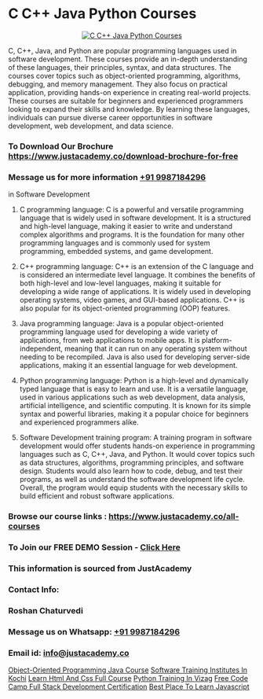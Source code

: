 # C C++ Java Python Courses

<p align="center">
  <a href="https://justacademy.co/course-detail/core-java-training">
    <img src="https://justacademy.co/storage2/course_image/1677245426_course_image.webp" alt="C C++ Java Python Courses">
  </a>
</p>


C, C++, Java, and Python are popular programming languages used in software development. These courses provide an in-depth understanding of these languages, their principles, syntax, and data structures. The courses cover topics such as object-oriented programming, algorithms, debugging, and memory management. They also focus on practical application, providing hands-on experience in creating real-world projects. These courses are suitable for beginners and experienced programmers looking to expand their skills and knowledge. By learning these languages, individuals can pursue diverse career opportunities in software development, web development, and data science. 
### To Download Our Brochure https://www.justacademy.co/download-brochure-for-free
### Message us for more information [+91 9987184296](https://api.whatsapp.com/send?phone=919987184296)
in Software Development

1) C programming language: C is a powerful and versatile programming language that is widely used in software development. It is a structured and high-level language, making it easier to write and understand complex algorithms and programs. It is the foundation for many other programming languages and is commonly used for system programming, embedded systems, and game development.

2) C++ programming language: C++ is an extension of the C language and is considered an intermediate level language. It combines the benefits of both high-level and low-level languages, making it suitable for developing a wide range of applications. It is widely used in developing operating systems, video games, and GUI-based applications. C++ is also popular for its object-oriented programming (OOP) features.

3) Java programming language: Java is a popular object-oriented programming language used for developing a wide variety of applications, from web applications to mobile apps. It is platform-independent, meaning that it can run on any operating system without needing to be recompiled. Java is also used for developing server-side applications, making it an essential language for web development.

4) Python programming language: Python is a high-level and dynamically typed language that is easy to learn and use. It is a versatile language, used in various applications such as web development, data analysis, artificial intelligence, and scientific computing. It is known for its simple syntax and powerful libraries, making it a popular choice for beginners and experienced programmers alike.

5) Software Development training program: A training program in software development would offer students hands-on experience in programming languages such as C, C++, Java, and Python. It would cover topics such as data structures, algorithms, programming principles, and software design. Students would also learn how to code, debug, and test their programs, as well as understand the software development life cycle. Overall, the program would equip students with the necessary skills to build efficient and robust software applications.

### Browse our course links : https://www.justacademy.co/all-courses 
### To Join our FREE DEMO Session - [Click Here](https://www.justacademy.co/register-for-course-demo)


### This information is sourced from JustAcademy
### Contact Info:
### Roshan Chaturvedi
### Message us on Whatsapp: [+91 9987184296](https://api.whatsapp.com/send?phone=919987184296)
### Email id: [info@justacademy.co](mailto:info@justacademy.co)
                    
[Object-Oriented Programming Java Course](https://www.linkedin.com/pulse/object-oriented-programming-java-course-justacademy-thane-tr01c/)
[Software Training Institutes In Kochi](https://www.linkedin.com/pulse/software-training-institutes-kochi-justacademy-ahmedabad-5whdc?trackingId=okHBN5sh1xP%2BS7P2FODgGA%3D%3D&lipi=urn%3Ali%3Apage%3Ad_flagship3_company_admin%3B3%2BtJc%2BpNTTerSF3IjNFs1w%3D%3D)
[Learn Html And Css Full Course](https://medium.com/@namusn/learn-html-and-css-full-course-33a3692d19f4)
[Python Training In Vizag](https://medium.com/@sagarawat89/python-training-in-vizag-ef9f39e440b5)
[Free Code Camp Full Stack Development Certification](https://justacademyin.github.io/Articles/Free-Code-Camp-Full-Stack-Development-Certification)
[Best Place To Learn Javascript](https://justacademyin.github.io/Articles/Best-Place-To-Learn-Javascript)
